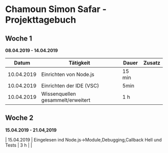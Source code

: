 # Chamoun Simon Safar - Projekttagebuch

## Woche 1 
__08.04.2019 - 14.04.2019__

| Datum      | Tätigkeit                                                                | Dauer      | Zusatz |
| ---------- | ------------------------------------------------------------------------ | ---------- | ------ |
| 10.04.2019 | Einrichten von Node.js                                                   | 15 min     |        |
| 10.04.2019 | Einrichten der IDE (VSC)                                                 | 5min       |        |
| 10.04.2019 | Wissenquellen gesammelt/erweitert                                        | 1 h        |        |

## Woche 2
__15.04.2019 - 21.04,2019__

| 15.04.2019 | Eingelesen ind Node.js->Module,Debugging,Callback Hell und Tests         | 3 h        |        |
